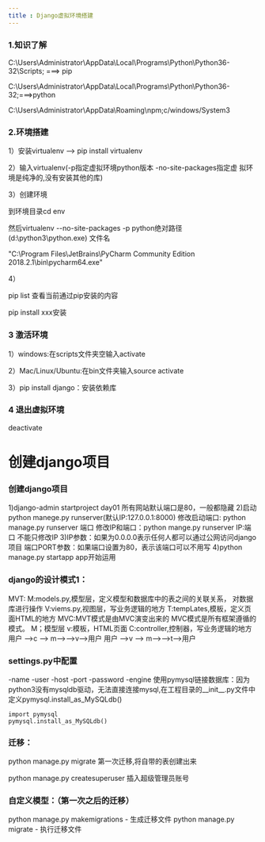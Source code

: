 ```yaml
---
title : Django虚拟环境搭建
---
```

### 1.知识了解
  C:\Users\Administrator\AppData\Local\Programs\Python\Python36-32\Scripts\; ===> pip

  C:\Users\Administrator\AppData\Local\Programs\Python\Python36-32\;===>python

  ​C:\Users\Administrator\AppData\Roaming\npm;c/windows/System3
### 2.环境搭建

  1）安装virtualenv --> pip install virtualenv

  ​2）输入virtualenv(-p指定虚拟环境python版本 -no-site-packages指定虚  拟环境是纯净的,没有安装其他的库)

  ​3）创建环境

  ​到环境目录cd env 

  ​然后virtualenv --no-site-packages -p python绝对路径(d:\python3\python.exe) 文件名

  ​"C:\Program Files\JetBrains\PyCharm Community Edition 	2018.2.1\bin\pycharm64.exe"

  ​4）

  ​pip list 查看当前通过pip安装的内容

  ​pip install xxx安装

### 3 激活环境

  1）windows:在scripts文件夹空输入activate

  2）Mac/Linux/Ubuntu:在bin文件夹输入source activate

  3）pip install django：安装依赖库

### 4 退出虚拟环境

  deactivate 

# 创建django项目
### 创建django项目
  1)django-admin startproject day01
  所有网站默认端口是80，一般都隐藏
  2)启动python manege.py runserver(默认IP:127.0.0.1:8000)
  修改启动端口: python manage.py runserver 端口
  修改IP和端口：python mange.py runserver IP:端口
  不能只修改IP
  3)IP参数：如果为0.0.0.0表示任何人都可以通过公网访问django项目
  端口PORT参数：如果端口设置为80，表示该端口可以不用写
  4)python manage.py startapp app开始运用

### django的设计模式1：
MVT:
	M:models.py,模型层，定义模型和数据库中的表之间的关联关系， 对数据库进行操作
	V:viems.py,视图层，写业务逻辑的地方
	T:tempLates,模板，定义页面HTML的地方
MVC:MVT模式是由MVC演变出来的
	MVC模式是所有框架遵循的模式。
	M；模型层
	v:模板，HTML页面
	C:controller,控制器，写业务逻辑的地方
用户 -->c --> m-->-->v-->用户
用户 -->v --> m-->-->t-->用户

### settings.py中配置

  -name
  -user
  -host
  -port
  -password
  -engine
  使用pymysql链接数据库：因为python3没有mysqldb驱动，无法直接连接mysql,在工程目录的__init__.py文件中定义pymysql.install_as_MySQLdb()

  	import pymysql
  	pymysql.install_as_MySQLdb()

### 迁移：

  python manage.py migrate 第一次迁移,将自带的表创建出来

  python manage.py createsuperuser 插入超级管理员账号

### 自定义模型：（第一次之后的迁移）

  python manage.py makemigrations - 生成迁移文件
  python manage.py migrate - 执行迁移文件